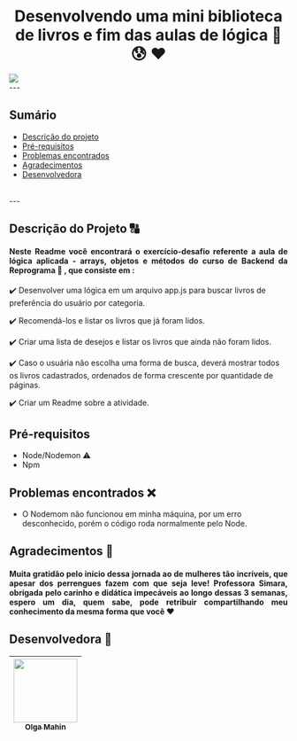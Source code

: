 # <h1 align="center"> Desenvolvendo uma mini biblioteca de livros e fim das aulas de lógica :muscle: :cold_sweat: :heart: </h1>

<img src="https://img.shields.io/badge/cheirinho-de%20conclu%C3%ADdo-orange?style=for-the-badge&logo=appveyor"/>

<br>
---

## Sumário

* [Descrição do projeto](#Projeto)
* [Pré-requisitos](#requisitos)
* [Problemas encontrados](#problemas)
* [Agradecimentos](#agradecimentos)
* [Desenvolvedora](#desenvolve)

<br>
---

## Descrição do Projeto :capital_abcd:

#### <p align="justify"> Neste Readme você encontrará o exercício-desafio referente a aula de lógica aplicada - arrays, objetos e métodos do curso de Backend da Reprograma 🚀 , que consiste em :

:heavy_check_mark: Desenvolver uma lógica em um arquivo app.js para buscar livros de preferência do usuário por categoria.

:heavy_check_mark: Recomendá-los e listar os livros que já foram lidos.

:heavy_check_mark: Criar uma lista de desejos e listar os livros que ainda não foram lidos.

:heavy_check_mark: Caso o usuária não escolha uma forma de busca, deverá mostrar todos os livros cadastrados, ordenados de forma crescente por quantidade de páginas.

:heavy_check_mark: Criar um Readme sobre a atividade. </p>

## Pré-requisitos 

* Node/Nodemon :warning:
* Npm 

## Problemas encontrados :x:

* O Nodemom não funcionou em minha máquina, por um erro desconhecido, porém o código roda normalmente pelo Node.

## Agradecimentos :raised_hands:

#### <p align="justify"> Muita gratidão pelo início dessa jornada ao de mulheres tão incríveis, que apesar dos perrengues fazem com que seja leve! Professora Simara, obrigada pelo carinho e didática impecáveis ao longo dessas 3 semanas, espero um dia, quem sabe, pode retribuir compartilhando meu conhecimento da mesma forma que você :heart: </p>

## Desenvolvedora :crown:

[<img src="https://avatars.githubusercontent.com/u/79282971?v=4" width=115 > <br> <sub> Olga Mahin </sub>](https://github.com/omahin) |
| :---: |  